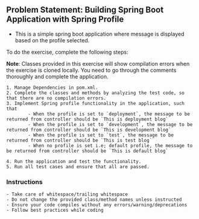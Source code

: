 ## Problem Statement: Building Spring Boot Application with Spring Profile

* This is a simple spring boot application where message is displayed based on the profile selected.

To do the exercise, complete the following steps:

**Note**: Classes provided in this exercise will show compilation errors when the exercise is cloned locally. 
You need to go through the comments thoroughly and complete the application.

    1. Manage Dependencies in pom.xml.
    2. Complete the classes and methods by analyzing the test code, so that there are no compilation errors.
    3. Implement Spring profile functionality in the application, such that
            - When the profile is set to `deployment`, the message to be returned from controller should be `This is deployment blog`
            - When the profile is set to `development`, the message to be returned from controller should be `This is development blog`
            - When the profile is set to `test`, the message to be returned from controller should be `This is test blog`
            - When no profile is set i.e; default profile, the message to be returned from controller should be `This is default blog`

    4. Run the application and test the functionality.
    5. Run all test cases and ensure that all are passed.
### Instructions
    - Take care of whitespace/trailing whitespace
    - Do not change the provided class/method names unless instructed
    - Ensure your code compiles without any errors/warning/deprecations
    - Follow best practices while coding
